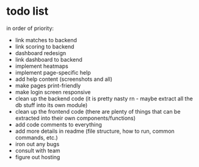 # todo list

in order of priority:

- link matches to backend
- link scoring to backend
- dashboard redesign
- link dashboard to backend
- implement heatmaps
- implement page-specific help
- add help content (screenshots and all)
- make pages print-friendly
- make login screen responsive
- clean up the backend code (it is pretty nasty rn - maybe extract all the db stuff into its own module)
- clean up the frontend code (there are plenty of things that can be extracted into their own components/functions)
- add code comments to everything
- add more details in readme (file structure, how to run, common commands, etc.)
- iron out any bugs
- consult with team
- figure out hosting
